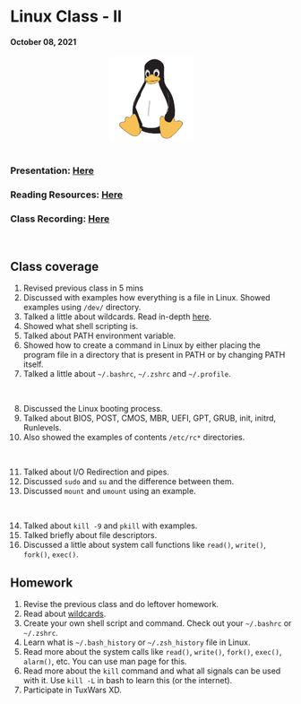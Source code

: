 # Linux Class - II

#### October 08, 2021

<div align="center"><img src="../Tux.png" alt="Linux logo Tux" height=150/></div>

<br>

### Presentation: [Here](../TuxWars.pdf)
### Reading Resources: [Here](../)
### Class Recording: [Here](https://drive.google.com/file/d/1SIzdXDgPOsbNzKda9x-xL_U3M4UVwR3T/view?usp=sharing)

<br>

## Class coverage

1. Revised previous class in 5 mins
2. Discussed with examples how everything is a file in Linux. Showed examples using `/dev/` directory.
3. Talked a little about wildcards. Read in-depth [here](http://tldp.org/LDP/GNU-Linux-Tools-Summary/html/x11655.htm).
4. Showed what shell scripting is.
5. Talked about PATH environment variable.
6. Showed how to create a command in Linux by either placing the program file in a directory that is present in PATH or by changing PATH itself.
7. Talked a little about `~/.bashrc`, `~/.zshrc` and `~/.profile`.

<br>

8. Discussed the Linux booting process.
9. Talked about BIOS, POST, CMOS, MBR, UEFI, GPT, GRUB, init, initrd, Runlevels.
10. Also showed the examples of contents `/etc/rc*` directories.

<br>

11. Talked about I/O Redirection and pipes.
12. Discussed `sudo` and `su` and the difference between them.
13. Discussed `mount` and `umount` using an example.

<br>

14. Talked about `kill -9` and `pkill` with examples.
15. Talked briefly about file descriptors.
16. Discussed a little about system call functions like `read()`, `write()`, `fork()`, `exec()`.

## Homework

1. Revise the previous class and do leftover homework.
2. Read about [wildcards](http://tldp.org/LDP/GNU-Linux-Tools-Summary/html/x11655.htm).
3. Create your own shell script and command. Check out your `~/.bashrc` or `~/.zshrc`.
4. Learn what is `~/.bash_history` or `~/.zsh_history` file in Linux.
5. Read more about the system calls like `read()`, `write()`, `fork()`, `exec()`, `alarm()`, etc. You can use man page for this.
6. Read more about the `kill` command and what all signals can be used with it. Use `kill -L` in bash to learn this (or the internet).
7. Participate in TuxWars XD.
